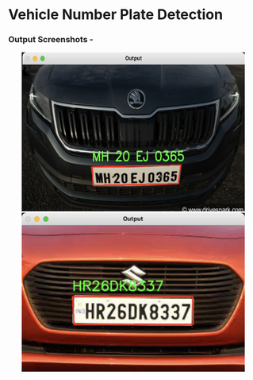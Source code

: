 # Vehicle Number Plate Detection

### Output Screenshots - 

<p align="center">
  <img src="output/out1.png" width="450" height="320" alt="screenshot 1">
  <img src="output/out2.png" width="450" height="320" alt="screenshot 2">
</p>

